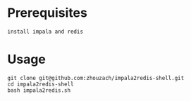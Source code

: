 Prerequisites
============
    install impala and redis

Usage
========
    git clone git@github.com:zhouzach/impala2redis-shell.git
    cd impala2redis-shell
    bash impala2redis.sh
